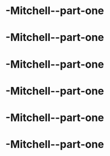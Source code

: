 # -Mitchell--part-one
# -Mitchell--part-one
# -Mitchell--part-one
# -Mitchell--part-one
# -Mitchell--part-one
# -Mitchell--part-one

